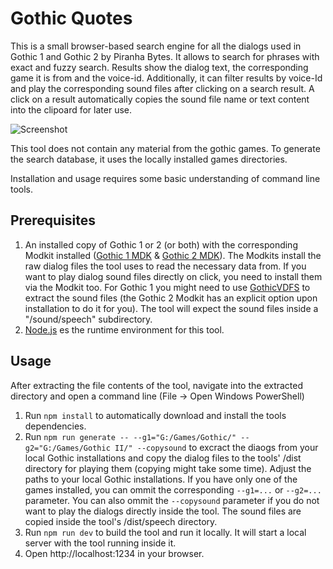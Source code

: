 # Gothic Quotes

This is a small browser-based search engine for all the dialogs used in Gothic 1 and Gothic 2 by Piranha Bytes.
It allows to search for phrases with exact and fuzzy search. Results show the dialog text, the corresponding game it is from and the voice-id. Additionally, it can filter results by voice-Id and play the corresponding sound files after clicking on a search result. A click on a result automatically copies the sound file name or text content into the clipoard for later use.

![Screenshot](https://i.imgur.com/q7dkSth.png)

This tool does not contain any material from the gothic games. To generate the search database, it uses the locally installed games directories.

Installation and usage requires some basic understanding of command line tools.

## Prerequisites

1. An installed copy of Gothic 1 or 2 (or both) with the corresponding Modkit installed ([Gothic 1 MDK](https://www.worldofgothic.de/dl/download_28.htm) & [Gothic 2 MDK](https://www.worldofgothic.de/dl/download_93.htm)).
The Modkits install the raw dialog files the tool uses to read the necessary data from.
If you want to play dialog sound files directly on click, you need to install them via the Modkit too. For Gothic 1 you might need to use [GothicVDFS](https://www.worldofgothic.de/dl/download_27.htm) to extract the sound files (the Gothic 2 Modkit has an explicit option upon installation to do it for you). The tool will expect the sound files inside a "/sound/speech" subdirectory.
2. [Node.js](https://nodejs.org/en/) es the runtime environment for this tool.


## Usage

After extracting the file contents of the tool, navigate into the extracted directory and open a command line (File -> Open Windows PowerShell)

1. Run `npm install` to automatically download and install the tools dependencies.
2. Run `npm run generate -- --g1="G:/Games/Gothic/" --g2="G:/Games/Gothic II/" --copysound` to excract the diaogs from your local Gothic installations and copy the dialog files to the tools' /dist directory for playing them (copying might take some time). Adjust the paths to your local Gothic installations. If you have only one of the games installed, you can ommit the corresponding `--g1=...` or `--g2=...` parameter. You can also ommit the `--copysound` parameter if you do not want to play the dialogs directly inside the tool. The sound files are copied inside the tool's /dist/speech directory.
3. Run `npm run dev` to build the tool and run it locally. It will start a local server with the tool running inside it.
4. Open http://localhost:1234 in your browser.

